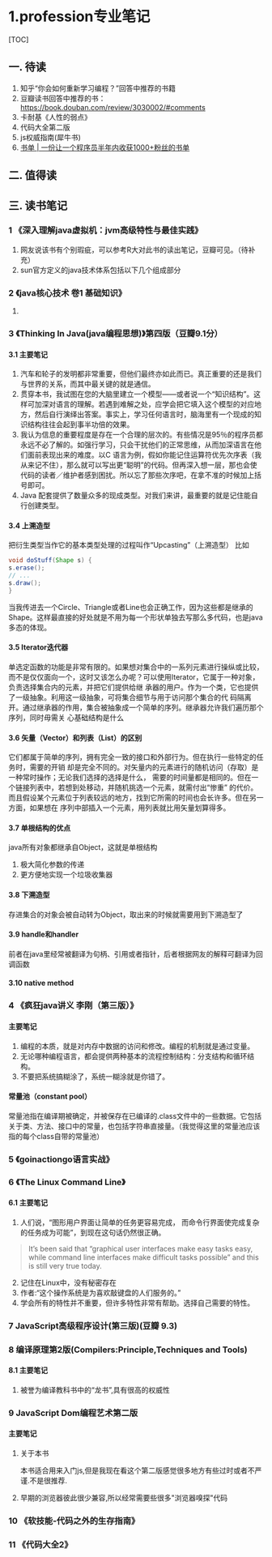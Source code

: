 # 1.profession专业笔记
[TOC]
## 一. 待读
1. 知乎“你会如何重新学习编程？”回答中推荐的书籍  
2. 豆瓣读书回答中推荐的书：https://book.douban.com/review/3030002/#comments
3. 卡耐基《人性的弱点》
4. 代码大全第二版
5. js权威指南(犀牛书)
6. [书单 | 一份让一个程序员半年内收获1000+粉丝的书单](https://zhuanlan.zhihu.com/p/32932986)
## 二. 值得读
## 三. 读书笔记
### 1 《深入理解java虚拟机：jvm高级特性与最佳实践》
1. 网友说该书有个别瑕疵，可以参考R大对此书的读出笔记，豆瓣可见。（待补充）
2. sun官方定义的java技术体系包括以下几个组成部分
### 2 《java核心技术 卷1 基础知识》
1. 
### 3 《Thinking In Java(java编程思想)》第四版（豆瓣9.1分）
#### 3.1 主要笔记
1. 汽车和轮子的发明都非常重要，但他们最终亦如此而已。真正重要的还是我们与世界的关系，而其中最关键的就是通信。
2. 贯穿本书，我试图在您的大脑里建立一个模型——或者说一个“知识结构”。这样可加深对语言的理解。若遇到难解之处，应学会把它填入这个模型的对应地方，然后自行演绎出答案。事实上，学习任何语言时，脑海里有一个现成的知识结构往往会起到事半功倍的效果。
3. 我认为信息的重要程度是存在一个合理的层次的。有些情况是95％的程序员都永远不必了解的。如强行学习，只会干扰他们的正常思维，从而加深语言在他们面前表现出来的难度。以C 语言为例，假如你能记住运算符优先次序表（我从来记不住），那么就可以写出更“聪明”的代码。但再深入想一层，那也会使代码的读者／维护者感到困扰。所以忘了那些次序吧，在拿不准的时候加上括号即可。
4. Java 配套提供了数量众多的现成类型。对我们来讲，最重要的就是记住能自行创建类型。
#### 3.4 上溯造型
把衍生类型当作它的基本类型处理的过程叫作“Upcasting”（上溯造型）
比如
```Java
void doStuff(Shape s) {
s.erase();
// ...
s.draw();
}
```
当我传进去一个Circle、Triangle或者Line也会正确工作，因为这些都是继承的Shape。这样最直接的好处就是不用为每一个形状单独去写那么多代码，也是java多态的体现。
#### 3.5 Iterator迭代器
单选定函数的功能是非常有限的。如果想对集合中的一系列元素进行操纵或比较，而不是仅仅面向一个，这时又该怎么办呢？可以使用Iterator，它属于一种对象，负责选择集合内的元素，并把它们提供给继
承器的用户。作为一个类，它也提供了一级抽象。利用这一级抽象，可将集合细节与用于访问那个集合的代
码隔离开。通过继承器的作用，集合被抽象成一个简单的序列。继承器允许我们遍历那个序列，同时毋需关
心基础结构是什么
#### 3.6 矢量（Vector）和列表（List）的区别
它们都属于简单的序列，拥有完全一致的接口和外部行为。但在执行一些特定的任务时，需要的开销
却是完全不同的。对矢量内的元素进行的随机访问（存取）是一种常时操作；无论我们选择的选择是什么，
需要的时间量都是相同的。但在一个链接列表中，若想到处移动，并随机挑选一个元素，就需付出“惨重”
的代价。而且假设某个元素位于列表较远的地方，找到它所需的时间也会长许多。但在另一方面，如果想在
序列中部插入一个元素，用列表就比用矢量划算得多。
#### 3.7 单根结构的优点
java所有对象都继承自Object，这就是单根结构
1. 极大简化参数的传递
2. 更方便地实现一个垃圾收集器
#### 3.8 下溯造型
存进集合的对象会被自动转为Object，取出来的时候就需要用到下溯造型了
#### 3.9 handle和handler
前者在java里经常被翻译为句柄、引用或者指针，后者根据网友的解释可翻译为回调函数
#### 3.10 native method
### 4 《疯狂java讲义 李刚（第三版）》
#### 主要笔记
1. 编程的本质，就是对内存中数据的访问和修改。编程的机制就是通过变量。 
2. 无论哪种编程语言，都会提供两种基本的流程控制结构：分支结构和循环结构。
3. 不要把系统搞糊涂了，系统一糊涂就是你错了。
#### 常量池（constant pool）
常量池指在编译期被确定，并被保存在已编译的.class文件中的一些数据。它包括关于类、方法、接口中的常量，也包括字符串直接量。（我觉得这里的常量池应该指的每个class自带的常量池）
### 5 《goinactiongo语言实战》
### 6 《The Linux Command Line》
#### 6.1 主要笔记
1. 人们说，“图形用户界面让简单的任务更容易完成， 而命令行界面使完成复杂的任务成为可能”，到现在这句话仍然很正确。
>It’s been said that “graphical user interfaces make easy tasks easy, while command line interfaces make difficult tasks possible” and this is still very true today.
2. 记住在Linux中，没有秘密存在
3. 作者:“这个操作系统是为喜欢敲键盘的人们服务的。”
4. 学会所有的特性并不重要，但许多特性非常有帮助。选择自己需要的特性。
### 7 JavaScript高级程序设计(第三版)(豆瓣 9.3)
### 8 编译原理第2版(Compilers:Principle,Techniques and Tools)
#### 8.1 主要笔记
1. 被誉为编译教科书中的“龙书”,具有很高的权威性
### 9 JavaScript Dom编程艺术第二版
#### 主要笔记
1. 关于本书

    本书适合用来入门js,但是我现在看这个第二版感觉很多地方有些过时或者不严谨.不是很推荐.
2. 早期的浏览器彼此很少兼容,所以经常需要些很多"浏览器嗅探"代码
### 10 《软技能-代码之外的生存指南》
### 11 《代码大全2》